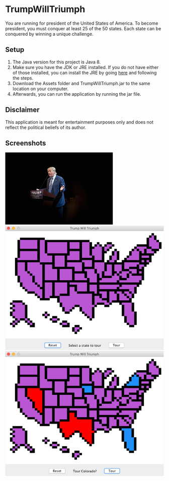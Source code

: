 # TrumpWillTriumph
You are running for president of the United States of America. To become president, you must conquer at least 25 of the 50 states. Each state can be conquered by winning a unique challenge.

## Setup
1. The Java version for this project is Java 8.
2. Make sure you have the JDK or JRE installed. If you do not have either of those installed, you can install the JRE by going [here](http://www.oracle.com/technetwork/java/javase/downloads/jre8-downloads-2133155.html) and following the steps.
3. Download the Assets folder and TrumpWillTriumph.jar to the same location on your computer.
4. Afterwards, you can run the application by running the jar file.

## Disclaimer
This application is meant for entertainment purposes only and does not reflect the political beliefs of its author.

## Screenshots
![Trump Rally](/Images/TrumpRally.png?raw=true "Trump Rally")
![Empty Map](/Images/EmptyMap.png?raw=true "Empty Map")
![Some Completed](/Images/SomeCompleted.png?raw=true "Some Completed")
